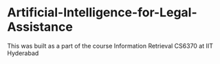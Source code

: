 # Artificial-Intelligence-for-Legal-Assistance
This was built as a part of the course Information Retrieval CS6370 at IIT Hyderabad
